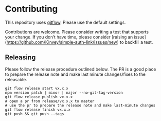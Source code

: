 # Contributing

This repository uses [gitflow](https://github.com/nvie/gitflow). Please use the
default settings.

Contributions are welcome. Please consider writing a test that supports your
change. If you don't have time, please consider [raising an issue]
(https://github.com/Kinvey/simple-auth-link/issues/new) to backfill a test.

## Releasing

Please follow the release procedure outlined below. The PR is a good place to
prepare the release note and make last minute changes/fixes to the releasable.

```
git flow release start vx.x.x
npm version patch | minor | major --no-git-tag-version
git flow release publish vx.x.x
# open a pr from release/vx.x.x to master
# use the pr to prepare the release note and make last-minute changes
git flow release finish vx.x.x
git push && git push --tags
```
